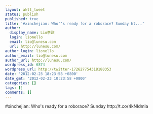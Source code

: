 ```yaml
---
layout: aktt_tweet
status: publish
published: true
title: '#xinchejian: Who''s ready for a roborace? Sunday ht...'
author:
  display_name: Lio李欧
  login: lionello
  email: lio@lunesu.com
  url: http://lunesu.com/
author_login: lionello
author_email: lio@lunesu.com
author_url: http://lunesu.com/
wordpress_id: 6874
wordpress_url: http://twitter-172627754318180353
date: '2012-02-23 18:23:58 +0800'
date_gmt: '2012-02-23 10:23:58 +0800'
categories: []
tags: []
comments: []
---
```

<p>#xinchejian: Who's ready for a roborace? Sunday http:&#47;&#47;t.co&#47;4kNIdmIa</p>
